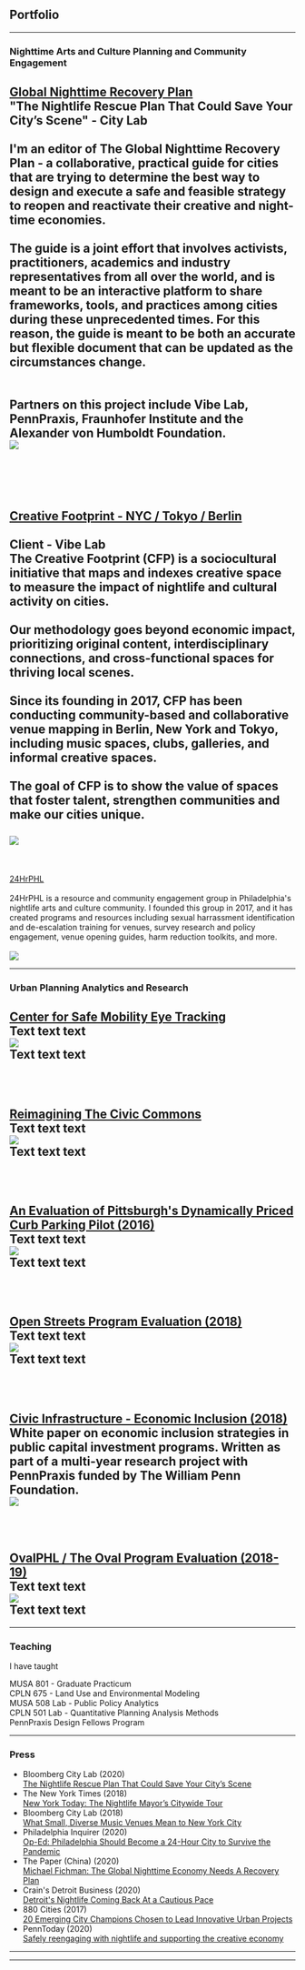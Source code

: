 ## Portfolio

---

### Nighttime Arts and Culture Planning and Community Engagement 

[Global Nighttime Recovery Plan](http://nighttime.org/recoveryplan)
<br>
"The Nightlife Rescue Plan That Could Save Your City’s Scene" - City Lab<br>
<br>
I'm an editor of The Global Nighttime Recovery Plan - a collaborative, practical guide for cities that are trying to determine the best way to design and execute a safe and feasible strategy to reopen and reactivate their creative and night-time economies.<br>
<br>
The guide is a joint effort that involves activists, practitioners, academics and industry representatives from all over the world, and is meant to be an interactive platform to share frameworks, tools, and practices among cities during these unprecedented times. For this reason, the guide is meant to be both an accurate but flexible document that can be updated as the circumstances change. <br>
<br>
<br>
Partners on this project include Vibe Lab, PennPraxis, Fraunhofer Institute and the Alexander von Humboldt Foundation.
<br>
<img src="images/gnrp.png?raw=true"/>
<br>
<br>
---
<br><br>
[Creative Footprint - NYC / Tokyo / Berlin](https://www.creative-footprint.org/)
<br>
<br>Client - Vibe Lab
<br>
The Creative Footprint (CFP) is a sociocultural initiative that maps and indexes creative space to measure the impact of nightlife and cultural activity on cities.<br>
<br>
Our methodology goes beyond economic impact, prioritizing original content, interdisciplinary connections, and cross-functional spaces for thriving local scenes.<br>
<br>
Since its founding in 2017, CFP has been conducting community-based and collaborative venue mapping in Berlin, New York and Tokyo, including music spaces, clubs, galleries, and informal creative spaces. <br>
<br>
The goal of CFP is to show the value of spaces that foster talent, strengthen communities and make our cities unique.<br>
<br>
<img src="images/content_map.png?raw=true"/>
<br>
---
<br><br>
[24HrPHL](http://24HrPHL.org/)
<br>
<br>
24HrPHL is a resource and community engagement group in Philadelphia's nightlife arts and culture community. I founded this group in 2017, and it has created programs and resources including sexual harrassment identification and de-escalation training for venues, survey research and policy engagement, venue opening guides, harm reduction toolkits, and more.<br><br>
<img src="images/playbook_splash.jpg?raw=true"/>
<br>

---

### Urban Planning Analytics and Research 

[Center for Safe Mobility Eye Tracking](/sample_page)
<br>
Text text text<br>
<img src="images/dummy_thumbnail.jpg?raw=true"/><br>
Text text text<br>
---
<br><br>
[Reimagining The Civic Commons](/pdf/sample_presentation.pdf)
<br>
Text text text<br>
<img src="images/dummy_thumbnail.jpg?raw=true"/><br>
Text text text<br>
---
<br><br>
[An Evaluation of Pittsburgh's Dynamically Priced Curb Parking Pilot (2016)](https://www.researchgate.net/publication/309231344_An_Evaluation_of_Pittsburgh%27s_Dynamically-Priced_Curb_Parking_Pilot)
<br>
Text text text<br>
<img src="images/dummy_thumbnail.jpg?raw=true"/><br>
Text text text<br>
---
<br><br>
[Open Streets Program Evaluation (2018)](http://example.com/)
<br>
Text text text<br>
<img src="images/dummy_thumbnail.jpg?raw=true"/><br>
Text text text<br>
---
<br><br>
[Civic Infrastructure - Economic Inclusion (2018)](http://example.com/)
<br>
White paper on economic inclusion strategies in public capital investment programs. Written as part of a multi-year research project with PennPraxis funded by The William Penn Foundation.<br>
<img src="images/civic_infrastructure.jpg?raw=true"/><br>
---
<br><br>
[OvalPHL / The Oval Program Evaluation (2018-19)](http://example.com/)
<br>
Text text text<br>
<img src="images/dummy_thumbnail.jpg?raw=true"/><br>
Text text text<br>
---
---

### Teaching

I have taught

MUSA 801 - Graduate Practicum<br>
CPLN 675 - Land Use and Environmental Modeling<br>
MUSA 508 Lab - Public Policy Analytics<br>
CPLN 501 Lab - Quantitative Planning Analysis Methods<br>
PennPraxis Design Fellows Program<br>

---

### Press

- Bloomberg City Lab (2020) <br>[The Nightlife Rescue Plan That Could Save Your City’s Scene](https://www.bloomberg.com/news/articles/2020-08-04/can-urban-nightlife-districts-survive-a-pandemic)
- The New York Times (2018) <br>[New York Today: The Nightlife Mayor’s Citywide Tour](https://www.nytimes.com/2018/10/01/nyregion/new-york-today-the-nightlife-mayors-citywide-tour.html)
- Bloomberg City Lab (2018)<br>[What Small, Diverse Music Venues Mean to New York City](https://www.bloomberg.com/news/articles/2018-10-18/what-can-new-york-do-to-help-small-music-venues)
- Philadelphia Inquirer (2020)<br>[Op-Ed: Philadelphia Should Become a 24-Hour City to Survive the Pandemic](https://www.inquirer.com/opinion/commentary/philadelphia-coronavirus-business-closures-night-hours-20200514.html)
- The Paper (China) (2020)<br>[Michael Fichman: The Global Nighttime Economy Needs A Recovery Plan](https://www.thepaper.cn/newsDetail_forward_9093106)
- Crain's Detroit Business (2020)<br>[Detroit's Nightlife Coming Back At a Cautious Pace](https://www.crainsdetroit.com/entertainment/detroit-nightlife-coming-back-cautious-pace)
- 880 Cities (2017)<br>[20 Emerging City Champions Chosen to Lead Innovative Urban Projects](https://www.880cities.org/20-emerging-city-champions-chosen-lead-innovative-urban-projects/)
- PennToday (2020)<br>[Safely reengaging with nightlife and supporting the creative economy](https://penntoday.upenn.edu/news/safely-reengaging-nightlife-and-supporting-creative-economy)

---




---
